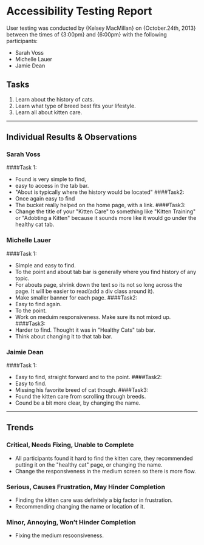 # Accessibility Testing Report

User testing was conducted by {Kelsey MacMillan} on {October.24th, 2013} between the times of {3:00pm} and {6:00pm} with the following participants:

- Sarah Voss
- Michelle Lauer
- Jamie Dean

## Tasks

1. Learn about the history of cats.
2. Learn what type of breed best fits your lifestyle.
3. Learn all about kitten care.

---

## Individual Results & Observations

### Sarah Voss
####Task 1:
- Found is very simple to find,
- easy to access in the tab bar.
- "About is typically where the history would be located"
####Task2:
- Once again easy to find
- The bucket really helped on the home page, with a link.
####Task3:
- Change the title of your "Kitten Care" to something like "Kitten Training" or "Adobting a Kitten" because it sounds more like it would go under the healthy cat tab.

### Michelle Lauer
####Task 1:
- Simple and easy to find.
- To the point and about tab bar is generally where you find history of any topic.
- For abouts page, shrink down the text so its not so long across the page. It will be easier to read(add a div class around it).
- Make smaller banner for each page.
####Task2:
- Easy to find again.
- To the point.
- Work on meduim responsiveness. Make sure its not mixed up.
####Task3:
- Harder to find. Thought it was in "Healthy Cats" tab bar. 
- Think about changing it to that tab bar.

### Jaimie Dean

####Task 1:
- Easy to find, straight forward and to the point. 
####Task2:
- Easy to find.
- Missing his favorite breed of cat though.
####Task3:
- Found the kitten care from scrolling through breeds. 
- Cound be a bit more clear, by changing the name.

---

## Trends

### Critical, Needs Fixing, Unable to Complete

- All participants found it hard to find the kitten care, they recommended putting it on the "healthy cat" page, or changing the name.
- Change the responsiveness in the medium screen so there is more flow.

### Serious, Causes Frustration, May Hinder Completion

- Finding the kitten care was definitely a big factor in frustration.
- Recommending changing the name or location of it.

### Minor, Annoying, Won’t Hinder Completion

- Fixing the medium resoonsiveness.